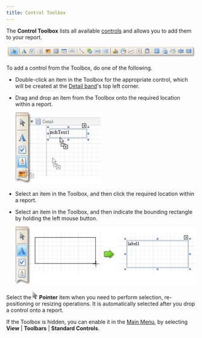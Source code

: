 ```yaml
---
title: Control Toolbox
---
```

The **Control Toolbox** lists all available [controls](../../../../../../interface-elements-for-desktop/articles/report-designer/report-designer-for-winforms/report-designer-reference/report-controls.md) and allows you to add them to your report.

![RD_Elements_Toolbox](../../../../../images/Img8260.png)

To add a control from the Toolbox, do one of the following.
* Double-click an item in the Toolbox for the appropriate control, which will be created at the [Detail band](../../../../../../interface-elements-for-desktop/articles/report-designer/report-designer-for-winforms/report-designer-reference/report-bands/detail-band.md)'s top left corner.
* Drag and drop an item from the Toolbox onto the required location within a report.
	
	![RD_CreateReports_StaticReport_0](../../../../../images/Img8340.png)
* Select an item in the Toolbox, and then click the required location within a report.
* Select an item in the Toolbox, and then indicate the bounding rectangle by holding the left mouse button.
	
	![RD_Elements_Toolbox_0](../../../../../images/Img11136.png)

Select the ![RD_Toolbox_1](../../../../../images/Img9152.png) **Pointer** item when you need to perform selection, re-positioning or resizing operations. It is automatically selected after you drop a control onto a report.

If the Toolbox is hidden, you can enable it in the [Main Menu](../../../../../../interface-elements-for-desktop/articles/report-designer/report-designer-for-winforms/report-designer-reference/report-designer-ui/main-menu.md), by selecting **View** | **Toolbars** | **Standard Controls**.